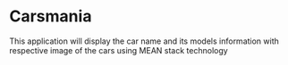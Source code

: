 # Carsmania
This application will display the car name and its models information with respective image of the cars using MEAN stack technology
